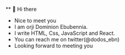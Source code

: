 ** 👋 Hi there
-  Nice to meet you
- I am orji Dominion Ebubennia.
- I write HTML, Css, JavaScript and React.
- You can reach me on twitter(@dodos_ebn)
-   Looking forward to meeting you


<!---
dodosebn/dodosebn is a ✨ special ✨ repository because its `README.md` (this file) appears on your GitHub profile.
You can click the Preview link to take a look at your changes.
--->

